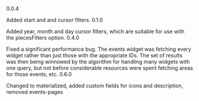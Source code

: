 0.0.4

Added start and and cursor filters.
0.1.0

Added year, month and day cursor filters, which are suitable for use with the piecesFilters option.
0.4.0

Fixed a significant performance bug. The events widget was fetching every widget rather than just those with the appropriate IDs. The set of results was then being winnowed by the algorithm for handling many widgets with one query, but not before considerable resources were spent fetching areas for those events, etc.
0.6.0

Changed to materialized, added custom fields for icons and description, removed events-pages

